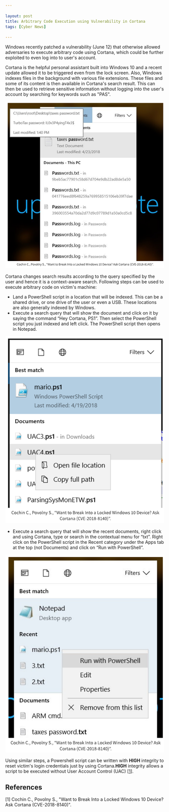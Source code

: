 ```yaml
---

layout: post
title: Arbitrary Code Execution using Vulnerability in Cortana
tags: [Cyber News]

---
```


Windows recently patched a vulnerability (June 12) that otherwise allowed adversaries to execute arbitrary code using Cortana, which could be further exploited to even log into to user's account.

Cortana is the helpful personal assistant built into Windows 10 and a recent update allowed it to be triggered even from the lock screen. Also, Windows indexes files in the background with various file extensions. These files and some of its content is then available in Cortana's search result. This can then be used to retrieve sensitive information without logging into the user's account by searching for keywords such as "PAS".

![Stealing Secret Information](/assets/img/posts/CyberNews/cortana-code-1.png)

Cortana changes search results according to the query specified by the user and hence it is a context-aware search. Following steps can be used to execute arbitrary code on victim's machine:
* Land a PowerShell script in a location that will be indexed. This can be a shared drive, or one drive of the user or even a USB. These locations are also generally indexed by Windows.
* Execute a search query that will show the document and click on it by saying the command “Hey Cortana, PS1”. Then select the PowerShell script you just indexed and left click. The PowerShell script then opens in Notepad.

![Arbitrary Code Execution](/assets/img/posts/CyberNews/cortana-code-2.png)

* Execute a search query that will show the recent documents, right click and using Cortana, type or search in the contextual menu for “txt”. Right click on the PowerShell script in the Recent category under the Apps tab at the top (not Documents) and click on “Run with PowerShell”.

![Arbitrary Code Execution](/assets/img/posts/CyberNews/cortana-code-3.png)

Using similar steps, a Powershell script can be written with **HIGH** integrity to reset victim's login credentials just by using Cortana.**HIGH** integrity allows a script to be executed without User Account Control (UAC) \[[1]\].

## References
\[1\] Cochin C., Povolny S., "Want to Break Into a Locked Windows 10 Device? Ask Cortana (CVE-2018-8140)".

[1]: https://securingtomorrow.mcafee.com/mcafee-labs/want-to-break-into-a-locked-windows-10-device-ask-cortana-cve-2018-8140/ "Want to Break Into a Locked Windows 10 Device? Ask Cortana (CVE-2018-8140)"
